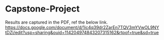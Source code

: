# Capstone-Project
Results are captured in the PDF, ref the below link.
https://docs.google.com/document/d/1ic4q39dr2ZarEn7TQV3mYVwOL9NYtDZi/edit?usp=sharing&ouid=114204974843207315162&rtpof=true&sd=true
